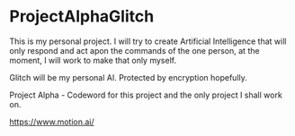 # ProjectAlphaGlitch
This is my personal project. I will try to create Artificial Intelligence that will only respond and act apon the commands of the one person, at the moment, I will work to make that only myself. 

Glitch will be my personal AI. Protected by encryption hopefully.

Project Alpha - Codeword for this project and the only project I shall work on.

https://www.motion.ai/
